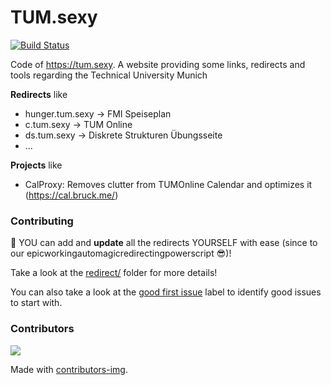 TUM.sexy
========

[![Build Status](https://github.com/TUM-Dev/TUM.sexy/workflows/CI/badge.svg)](https://github.com/TUM-Dev/TUM.sexy/actions)

Code of https://tum.sexy. A website providing some links, redirects and tools regarding the Technical University Munich


**Redirects** like
* hunger.tum.sexy → FMI Speiseplan
* c.tum.sexy → TUM Online
* ds.tum.sexy → Diskrete Strukturen Übungsseite
* ...

**Projects** like
* CalProxy: Removes clutter from TUMOnline Calendar and optimizes it (https://cal.bruck.me/)

### Contributing

:construction_worker: YOU can add and **update** all the redirects YOURSELF with ease (since to our epicworkingautomagicredirectingpowerscript :sunglasses:)!

Take a look at the [redirect/](https://github.com/mammuth/TUM.sexy/tree/master/redirect) folder for more details!

You can also take a look at the [good first issue](https://github.com/TUM-Dev/TUM.sexy/issues?q=is%3Aissue+is%3Aopen+label%3A%22good+first+issue%22) label to identify good issues to start with.

### Contributors

<a href="https://github.com/TUM-Dev/TUM.sexy/graphs/contributors">
  <img src="https://contrib.rocks/image?repo=TUM-Dev/TUM.sexy" />
</a>

Made with [contributors-img](https://contrib.rocks).
